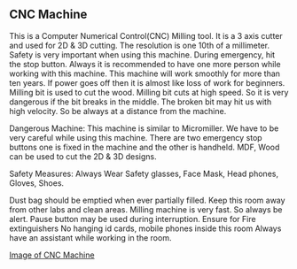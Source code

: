 ## CNC Machine 

This is a Computer Numerical Control(CNC) Milling tool. It is a 3 axis cutter and used for 2D & 3D cutting. The resolution is one 10th of a millimeter. Safety is very important when using this machine. During emergency, hit the stop button. Always it is recommended to have one more person while working with this machine. This machine will work smoothly for more than ten years. If power goes off then it is almost like loss of work for beginners. Milling bit is used to cut the wood. Milling bit cuts at high speed. So it is very dangerous if the bit breaks in the middle. The broken bit may hit us with high velocity. So be always at a distance from the machine.

Dangerous Machine: This machine is similar to Micromiller. We have to be very careful while using this machine. There are two emergency stop buttons one is fixed in the machine and the other is handheld. MDF, Wood can be used to cut the 2D & 3D designs.

Safety Measures: Always Wear Safety glasses, Face Mask, Head phones, Gloves, Shoes.

Dust bag should be emptied when ever partially filled. Keep this room away from other labs and clean areas. Milling machine is very fast. So always be alert. Pause button may be used during interruption.
Ensure for Fire extinguishers No hanging id cards, mobile phones inside this room
Always have an assistant while working in the room.

[Image of CNC Machine](/img/cncmachine.jpg)